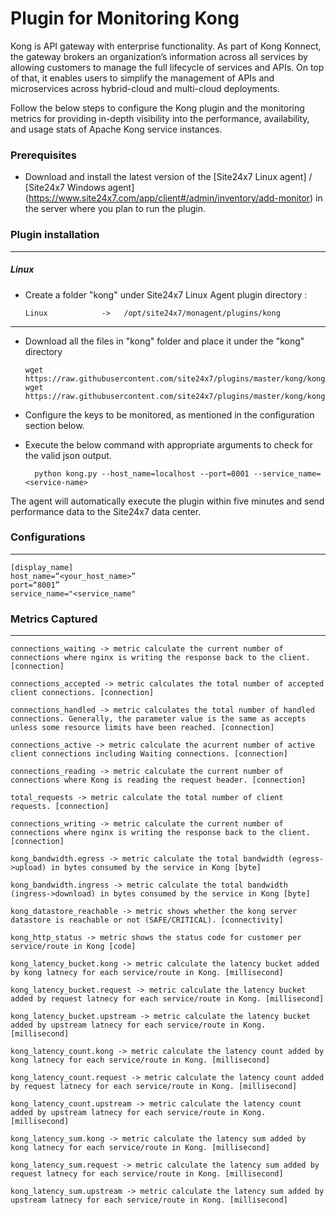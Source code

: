 Plugin for Monitoring Kong 
==============================================

Kong is API gateway with enterprise functionality. As part of Kong Konnect, the gateway brokers an organization’s information across all services by allowing customers to manage the full lifecycle of services and APIs. On top of that, it enables users to simplify the management of APIs and microservices across hybrid-cloud and multi-cloud deployments.

Follow the below steps to configure the Kong plugin and the monitoring metrics for providing in-depth visibility into the performance, availability, and usage stats of Apache Kong service instances.

### Prerequisites

- Download and install the latest version of the [Site24x7 Linux agent] / [Site24x7 Windows agent] (https://www.site24x7.com/app/client#/admin/inventory/add-monitor) in the server where you plan to run the plugin. 


### Plugin installation
---
##### Linux 

- Create a folder "kong" under Site24x7 Linux Agent plugin directory : 

      Linux            ->   /opt/site24x7/monagent/plugins/kong

---

- Download all the files in "kong" folder and place it under the "kong" directory

	  wget https://raw.githubusercontent.com/site24x7/plugins/master/kong/kong.py
	  wget https://raw.githubusercontent.com/site24x7/plugins/master/kong/kong.cfg
	
- Configure the keys to be monitored, as mentioned in the configuration section below.

- Execute the below command with appropriate arguments to check for the valid json output.  

		python kong.py --host_name=localhost --port=8001 --service_name=<service-name>


The agent will automatically execute the plugin within five minutes and send performance data to the Site24x7 data center.

### Configurations
---
	[display_name]
	host_name=“<your_host_name>”
	port=“8001”
	service_name="<service_name"

### Metrics Captured
---
	connections_waiting -> metric calculate the current number of connections where nginx is writing the response back to the client. [connection]

	connections_accepted -> metric calculates the total number of accepted client connections. [connection]

	connections_handled -> metric calculates the total number of handled connections. Generally, the parameter value is the same as accepts unless some resource limits have been reached. [connection]

	connections_active -> metric calculate the acurrent number of active client connections including Waiting connections. [connection]

	connections_reading -> metric calculate the current number of connections where Kong is reading the request header. [connection]

	total_requests -> metric calculate the total number of client requests. [connection]

	connections_writing -> metric calculate the current number of connections where nginx is writing the response back to the client. [connection]
	
	kong_bandwidth.egress -> metric calculate the total bandwidth (egress->upload) in bytes consumed by the service in Kong [byte]

	kong_bandwidth.ingress -> metric calculate the total bandwidth (ingress->download) in bytes consumed by the service in Kong [byte]

	kong_datastore_reachable -> metric shows whether the kong server datastore is reachable or not (SAFE/CRITICAL). [connectivity]

	kong_http_status -> metric shows the status code for customer per service/route in Kong [code]

	kong_latency_bucket.kong -> metric calculate the latency bucket added by kong latnecy for each service/route in Kong. [millisecond]

	kong_latency_bucket.request -> metric calculate the latency bucket added by request latnecy for each service/route in Kong. [millisecond]

	kong_latency_bucket.upstream -> metric calculate the latency bucket added by upstream latnecy for each service/route in Kong. [millisecond]

	kong_latency_count.kong -> metric calculate the latency count added by kong latnecy for each service/route in Kong. [millisecond]		

	kong_latency_count.request -> metric calculate the latency count added by request latnecy for each service/route in Kong. [millisecond]

	kong_latency_count.upstream -> metric calculate the latency count added by upstream latnecy for each service/route in Kong. [millisecond]

	kong_latency_sum.kong -> metric calculate the latency sum added by kong latnecy for each service/route in Kong. [millisecond]

	kong_latency_sum.request -> metric calculate the latency sum added by request latnecy for each service/route in Kong. [millisecond]

	kong_latency_sum.upstream -> metric calculate the latency sum added by upstream latnecy for each service/route in Kong. [millisecond]		
